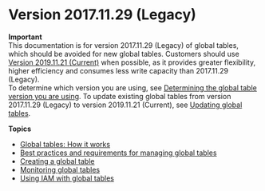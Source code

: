 # Version 2017\.11\.29 \(Legacy\)<a name="globaltables.V1"></a>

**Important**  
 This documentation is for version 2017\.11\.29 \(Legacy\) of global tables, which should be avoided for new global tables\. Customers should use [Version 2019\.11\.21 \(Current\)](globaltables.V2.md) when possible, as it provides greater flexibility, higher efficiency and consumes less write capacity than 2017\.11\.29 \(Legacy\)\.   
To determine which version you are using, see [Determining the global table version you are using](globaltables.DetermineVersion.md)\. To update existing global tables from version 2017\.11\.29 \(Legacy\) to version 2019\.11\.21 \(Current\), see [Updating global tables](V2globaltables_upgrade.md)\. 

**Topics**
+ [Global tables: How it works](globaltables_HowItWorks.md)
+ [Best practices and requirements for managing global tables](globaltables_reqs_bestpractices.md)
+ [Creating a global table](globaltables.tutorial.md)
+ [Monitoring global tables](globaltables_monitoring.md)
+ [Using IAM with global tables](gt_IAM.md)